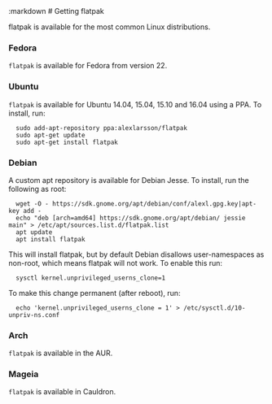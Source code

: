 <section class=""><div class="container"><div class="row"><div class="col-lg-10 col-lg-offset-1">
:markdown
  # Getting flatpak

  flatpak is available for the most common Linux distributions.

  ### Fedora

  `flatpak` is available for Fedora from version 22.

  ### Ubuntu

  `flatpak` is available for Ubuntu 14.04, 15.04, 15.10 and 16.04 using a PPA. To install, run:

      sudo add-apt-repository ppa:alexlarsson/flatpak
      sudo apt-get update
      sudo apt-get install flatpak

  ### Debian

  A custom apt repository is available for Debian Jesse. To install, run the following as root:

      wget -O - https://sdk.gnome.org/apt/debian/conf/alexl.gpg.key|apt-key add -
      echo "deb [arch=amd64] https://sdk.gnome.org/apt/debian/ jessie main" > /etc/apt/sources.list.d/flatpak.list
      apt update
      apt install flatpak

  This will install flatpak, but by default Debian disallows user-namespaces as non-root, which means flatpak will not work. To enable this run:

      sysctl kernel.unprivileged_userns_clone=1

  To make this change permanent (after reboot), run:

      echo 'kernel.unprivileged_userns_clone = 1' > /etc/sysctl.d/10-unpriv-ns.conf

  ### Arch

  `flatpak` is available in the AUR.

  ### Mageia

  `flatpak` is available in Cauldron.

</div></div></div></section>

